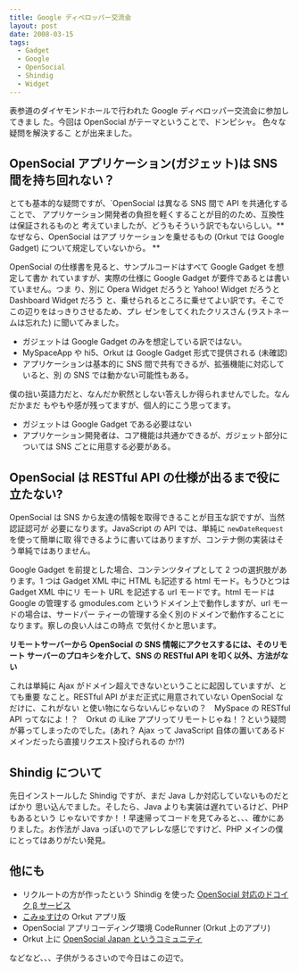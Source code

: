 ```yaml
---
title: Google ディベロッパー交流会
layout: post
date: 2008-03-15
tags:
  - Gadget
  - Google
  - OpenSocial
  - Shindig
  - Widget
---
```


表参道のダイヤモンドホールで行われた Google ディベロッパー交流会に参加してきまし
た。今回は OpenSocial がテーマということで、ドンピシャ。 色々な疑問を解決するこ
とが出来ました。

## OpenSocial アプリケーション(ガジェット)は SNS 間を持ち回れない？

とても基本的な疑問ですが、`OpenSocial は異なる SNS 間で API を共通化することで、
アプリケーション開発者の負担を軽くすることが目的のため、互換性は保証されるものと
考えていましたが、どうもそういう訳でもないらしい。**なぜなら、OpenSocial はアプ
リケーションを乗せるもの (Orkut では Google Gadget) について規定していないから。
**

OpenSocial の仕様書を見ると、サンプルコードはすべて Google Gadget を想定して書か
れていますが、実際の仕様に Google Gadget が要件であるとは書いていません。つま
り、別に Opera Widget だろうと Yahoo! Widget だろうと Dashboard Widget だろう
と、乗せられるところに乗せてよい訳です。そこでこの辺りをはっきりさせるため、プレ
ゼンをしてくれたクリスさん (ラストネームは忘れた) に聞いてみました。

* ガジェットは Google Gadget のみを想定している訳ではない。
* MySpaceApp や hi5、Orkut は Google Gadget 形式で提供される (未確認)
* アプリケーションは基本的に SNS 間で共有できるが、拡張機能に対応していると、別
  の SNS では動かない可能性もある。

僕の拙い英語力だと、なんだか釈然としない答えしか得られませんでした。なんだかまだ
もやもや感が残ってますが、個人的にこう思ってます。

* ガジェットは Google Gadget である必要はない
* アプリケーション開発者は、コア機能は共通かできるが、ガジェット部分については
  SNS ごとに用意する必要がある。

## OpenSocial は RESTful API の仕様が出るまで役に立たない?

OpenSocial は SNS から友達の情報を取得できることが目玉な訳ですが、当然認証認可が
必要になります。JavaScript の API では、単純に `newDateRequest` を使って簡単に取
得できるように書いてはありますが、コンテナ側の実装はそう単純ではありません。

Google Gadget を前提とした場合、コンテンツタイプとして 2 つの選択肢があります。1
つは Gadget XML 中に HTML も記述する html モード。もうひとつは Gadget XML 中にリ
モート URL を記述する url モードです。html モードは Google の管理する
gmodules.com というドメイン上で動作しますが、url モードの場合は、サードパー
ティーの管理する全く別のドメインで動作することになります。察しの良い人はこの時点
で気付くかと思います。

**リモートサーバーから OpenSocial の SNS 情報にアクセスするには、そのリモート
サーバーのプロキシを介して、SNS の RESTful API を叩く以外、方法がない**

これは単純に Ajax がドメイン超えできないということに起因していますが、とても重要
なこと。RESTful API がまだ正式に用意されていない OpenSocial なだけに、これがない
と使い物にならないんじゃないの？　MySpace の RESTful API ってなによ！？　Orkut の
iLike アプリってリモートじゃね！？という疑問が募ってしまったのでした。(あれ？
Ajax って JavaScript 自体の置いてあるドメインだったら直接リクエスト投げられるの
か!?)

## Shindig について

先日インストールした Shindig ですが、まだ Java しか対応していないものだとばかり
思い込んでました。そしたら、Java よりも実装は遅れているけど、PHP もあるという
じゃないですか！！早速帰ってコードを見てみると、、、確かにありました。お作法が
Java っぽいのでアレレな感じですけど、PHP メインの僕にとってはありがたい発見。

## 他にも

* リクルートの方が作ったという Shindig を使った [OpenSocial 対応のドコイク β
  サービス](http://beta.doko.jp/sandbox/)
* [こみゅすけ](http://commusuke.eisbahn.jp/)の Orkut アプリ版
* OpenSocial アプリコーディング環境 CodeRunner (Orkut 上のアプリ)
* Orkut 上に [OpenSocial Japan というコミュニティ](http://sandbox.orkut.com/Community.aspx?cmm=47213793)

などなど、、、子供がうるさいので今日はこの辺で。
